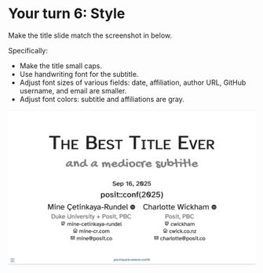 # Your turn 6: Style

Make the title slide match the screenshot in below.

Specifically:

- Make the title small caps.
- Use handwriting font for the subtitle.
- Adjust font sizes of various fields: date, affiliation, author URL, GitHub username, and email are smaller.
- Adjust font colors: subtitle and affiliations are gray.

![](6-style.png)
